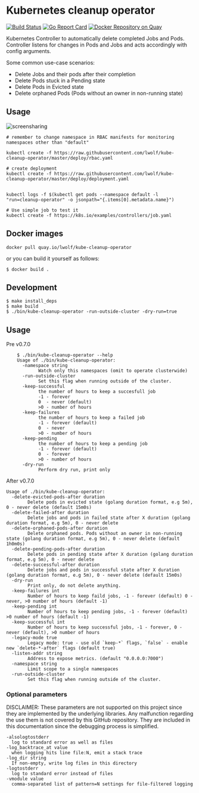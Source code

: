 # Kubernetes cleanup operator

[![Build Status](https://travis-ci.org/lwolf/kube-cleanup-operator.svg?branch=master)](https://travis-ci.org/lwolf/kube-cleanup-operator)
[![Go Report Card](https://goreportcard.com/badge/github.com/lwolf/kube-cleanup-operator)](https://goreportcard.com/report/github.com/lwolf/kube-cleanup-operator)
[![Docker Repository on Quay](https://quay.io/repository/lwolf/kube-cleanup-operator/status "Docker Repository on Quay")](https://quay.io/repository/lwolf/kube-cleanup-operator)

Kubernetes Controller to automatically delete completed Jobs and Pods.
Controller listens for changes in Pods and Jobs and acts accordingly with config arguments.

Some common use-case scenarios:
* Delete Jobs and their pods after their completion
* Delete Pods stuck in a Pending state
* Delete Pods in Evicted state
* Delete orphaned Pods (Pods without an owner in non-running state)

## Usage

![screensharing](http://g.recordit.co/aDU52FJIwP.gif)

```
# remember to change namespace in RBAC manifests for monitoring namespaces other than "default"

kubectl create -f https://raw.githubusercontent.com/lwolf/kube-cleanup-operator/master/deploy/rbac.yaml

# create deployment
kubectl create -f https://raw.githubusercontent.com/lwolf/kube-cleanup-operator/master/deploy/deployment.yaml


kubectl logs -f $(kubectl get pods --namespace default -l "run=cleanup-operator" -o jsonpath="{.items[0].metadata.name}")

# Use simple job to test it
kubectl create -f https://k8s.io/examples/controllers/job.yaml
```


## Docker images

```docker pull quay.io/lwolf/kube-cleanup-operator```

or you can build it yourself as follows:

```console
$ docker build .
```

## Development

```console
$ make install_deps
$ make build
$ ./bin/kube-cleanup-operator -run-outside-cluster -dry-run=true
```

## Usage

Pre v0.7.0

```
    $ ./bin/kube-cleanup-operator --help
    Usage of ./bin/kube-cleanup-operator:
      -namespace string
            Watch only this namespaces (omit to operate clusterwide)
      -run-outside-cluster
            Set this flag when running outside of the cluster.
      -keep-successful
            the number of hours to keep a succesfull job
            -1 - forever 
            0  - never (default)
            >0 - number of hours
      -keep-failures
            the number of hours to keep a failed job
            -1 - forever (default)
            0  - never
            >0 - number of hours
      -keep-pending
            the number of hours to keep a pending job
            -1 - forever (default)
            0  - forever
            >0 - number of hours
      -dry-run
            Perform dry run, print only
``` 

After v0.7.0

```
Usage of ./bin/kube-cleanup-operator:
  -delete-evicted-pods-after duration
        Delete pods in evicted state (golang duration format, e.g 5m), 0 - never delete (default 15m0s)
  -delete-failed-after duration
        Delete jobs and pods in failed state after X duration (golang duration format, e.g 5m), 0 - never delete
  -delete-orphaned-pods-after duration
        Delete orphaned pods. Pods without an owner in non-running state (golang duration format, e.g 5m), 0 - never delete (default 1h0m0s)
  -delete-pending-pods-after duration
        Delete pods in pending state after X duration (golang duration format, e.g 5m), 0 - never delete
  -delete-successful-after duration
        Delete jobs and pods in successful state after X duration (golang duration format, e.g 5m), 0 - never delete (default 15m0s)
  -dry-run
        Print only, do not delete anything.
  -keep-failures int
        Number of hours to keep faild jobs, -1 - forever (default) 0 - never, >0 number of hours (default -1)
  -keep-pending int
        Number of hours to keep pending jobs, -1 - forever (default) >0 number of hours (default -1)
  -keep-successful int
        Number of hours to keep successful jobs, -1 - forever, 0 - never (default), >0 number of hours
  -legacy-mode true
        Legacy mode: true - use old `keep-*` flags, `false` - enable new `delete-*-after` flags (default true)
  -listen-addr string
        Address to expose metrics. (default "0.0.0.0:7000")
  -namespace string
        Limit scope to a single namespaces
  -run-outside-cluster
        Set this flag when running outside of the cluster.
```

### Optional parameters 

DISCLAIMER: These parameters are not supported on this project since they are implemented by the underlying libraries. Any malfunction regarding the use them is not covered by this GitHub repository. They are included in this documentation since the debugging process is simplified.

```
-alsologtostderr
  log to standard error as well as files
-log_backtrace_at value
  when logging hits line file:N, emit a stack trace
-log_dir string
  If non-empty, write log files in this directory
-logtostderr
  log to standard error instead of files
-vmodule value
  comma-separated list of pattern=N settings for file-filtered logging
```
